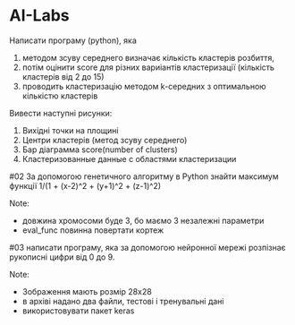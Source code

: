 # AI-Labs
Написати програму (python), яка 
1. методом зсуву середнего визначає кількість кластерів розбиття, 
2. потім оцінити score для різних вариіантів кластеризації (кількість кластерів від 2 до 15)
3. проводить кластеризацію методом k-середних з оптимальною кількістю кластерів

Вивести наступні рисунки:
1. Вихідні точки на площині
2. Центри кластерів (метод зсуву середнего)
3. Бар діаграмма score(number of clusters)
4. Кластеризованные данные с областями кластеризации


#02
За допомогою генетичного алгоритму в Python знайти максимум функції 1/(1 + (x-2)^2 + (y+1)^2 + (z-1)^2)

Note: 
- довжина хромосоми буде 3, бо маємо 3 незалежні параметри
- eval_func повинна повертати кортеж


#03
написати програму, яка за допомогою нейронної мережі розпізнає рукописні цифри від 0 до 9.

Note:
- Зображення мають розмір 28х28
- в архіві надано два файли, тестові і тренувальні дані
- використовувати пакет keras
